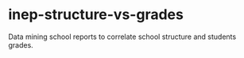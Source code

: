 # inep-structure-vs-grades
Data mining school reports to correlate school structure and students grades.
